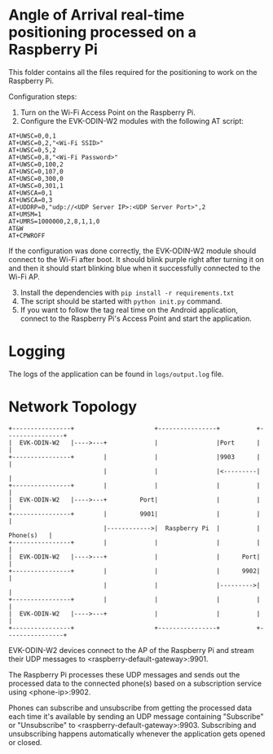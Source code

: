 # Angle of Arrival real-time positioning processed on a Raspberry Pi

This folder contains all the files required for the positioning to work on the Raspberry Pi.

Configuration steps:

1. Turn on the Wi-Fi Access Point on the Raspberry Pi.
2. Configure the EVK-ODIN-W2 modules with the following AT script:
```
AT+UWSC=0,0,1
AT+UWSC=0,2,"<Wi-Fi SSID>"
AT+UWSC=0,5,2
AT+UWSC=0,8,"<Wi-Fi Password>"
AT+UWSC=0,100,2
AT+UWSC=0,107,0
AT+UWSC=0,300,0
AT+UWSC=0,301,1
AT+UWSCA=0,1
AT+UWSCA=0,3
AT+UDDRP=0,"udp://<UDP Server IP>:<UDP Server Port>",2
AT+UMSM=1
AT+UMRS=1000000,2,8,1,1,0
AT&W
AT+CPWROFF
```
If the configuration was done correctly, the EVK-ODIN-W2 module should connect to the Wi-Fi after boot. It should blink purple right after turning it on and then it should start blinking blue when it successfully connected to the Wi-Fi AP.

3. Install the dependencies with ```pip install -r requirements.txt```
4. The script should be started with ```python init.py``` command.
5. If you want to follow the tag real time on the Android application, connect to the Raspberry Pi's Access Point and start the application.

# Logging

The logs of the application can be found in ```logs/output.log``` file.

# Network Topology

    +----------------+                      +----------------+          +----------------+
    |  EVK-ODIN-W2   |---->---+             |                |Port      |                |
    +----------------+        |             |                |9903      |                |
                              |             |                |<---------|                |
    +----------------+        |             |                |          |                |
    |  EVK-ODIN-W2   |---->---+         Port|                |          |                |
    +----------------+        |         9901|                |          |                |
                              |------------>|  Raspberry Pi  |          |     Phone(s)   |
    +----------------+        |             |                |          |                |
    |  EVK-ODIN-W2   |---->---+             |                |      Port|                |
    +----------------+        |             |                |      9902|                |
                              |             |                |--------->|                |
    +----------------+        |             |                |          |                |
    |  EVK-ODIN-W2   |---->---+             |                |          |                |
    +----------------+                      +----------------+          +----------------+

EVK-ODIN-W2 devices connect to the AP of the Raspberry Pi and stream their UDP messages to \<raspberry-default-gateway\>:9901.

The Raspberry Pi processes these UDP messages and sends out the processed data to the connected phone(s) based on a subscription service using \<phone-ip\>:9902.

Phones can subscribe and unsubscribe from getting the processed data each time it's available by sending an UDP message containing "Subscribe" or "Unsubscribe" to \<raspberry-default-gateway\>:9903. Subscribing and unsubscribing happens automatically whenever the application gets opened or closed.
